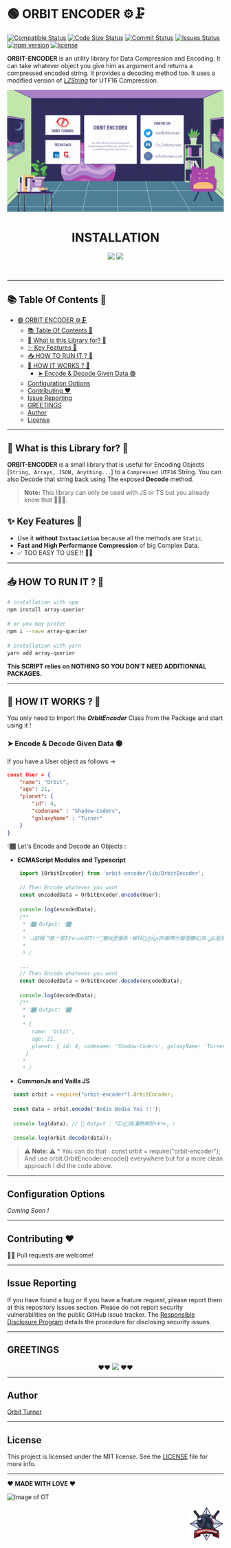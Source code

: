 # 🟢 ORBIT ENCODER ⚙️🗜️
[![Compatible Status](https://img.shields.io/badge/works%20with-PS1-blue)](https://github.com/orbitturner/ORBIT-ENCODER)
[![Code Size Status](https://img.shields.io/github/languages/code-size/orbitturner/ORBIT-ENCODER)](https://github.com/orbitturner/ORBIT-ENCODER)
[![Commit Status](https://img.shields.io/github/commit-activity/m/orbitturner/ORBIT-ENCODER?color=red)](https://github.com/orbitturner/ORBIT-ENCODER)
[![Issues Status](https://img.shields.io/github/issues/orbitturner/ORBIT-ENCODER)](https://github.com/orbitturner/ORBIT-ENCODER)
[![npm version](https://img.shields.io/npm/v/ORBIT-ENCODER.svg)](https://github.com/orbitturner/ORBIT-ENCODER) [![license](https://img.shields.io/npm/l/ORBIT-ENCODER.svg)](https://github.com/orbitturner/ORBIT-ENCODER)

**ORBIT-ENCODER** is an utility library for Data Compression and Encoding. It can take whatever object you give him as argument and returns a compressed encoded string. It provides a decoding method too. It uses a modified version of [*LZString*](https://www.npmjs.com/package/lz-string) for UTF16 Compression.

<p align="center">
  <a href="http://orbitturner.com/"><img src="./.repo-assets/images/GITHUB REPOS COVER.gif" width="auto" alt="ORBIT-ENCODER COVER"/></a>
</p>


<h1 align="center">INSTALLATION</h1>
<p align="center">
<a href="https://github.com/orbitturner/ORBIT-ENCODER"><img src="https://img.shields.io/badge/DOWNLOAD-LATEST%20VERSION-lime?style=for-the-badge&logo=docusign&logoColor=lime"></a>
<a href="https://github.com/orbitturner/ORBIT-ENCODER/issues/new/choose"><img src="https://img.shields.io/badge/ISSUES-CREATE%20AN%20ISSUE-crimson?style=for-the-badge&logo=indeed&logoColor=CRIMSON"></a>
</p>
<br/>

___
## 📚 Table Of Contents 📑
- [🟢 ORBIT ENCODER ⚙️🗜️](#orbit-encoder)
  * [📚 Table Of Contents 📑](#table-of-contents)
  * [💨 What is this Library for? 🤔](#what-is-this-library-for)
  * [✨ Key Features 🎯](#key-features---)
  * [📥 HOW TO RUN IT ? 🔰](#how-to-run-it)
  * [🤔 HOW IT WORKS ? 🤔](#how-it-works)
    + [➤ Encode & Decode Given Data 🟢](#encode---decode-given-data)
  * [Configuration Options](#configuration-options)
  * [Contributing ❤](#contributing--)
  * [Issue Reporting](#issue-reporting)
  * [GREETINGS](#greetings)
  * [Author](#author)
  * [License](#license)

___

## 💨 What is this Library for? 🤔

**ORBIT-ENCODER** is a small library that is useful for Encoding Objects [`String, Arrays, JSON, Anything...`] to a `Compressed UTF16` String. You can also Decode that string back using The exposed **Decode**  method.


> **Note:** This library can only be used with JS or TS but you already know that 🤦🏿‍♂️.



## ✨ Key Features 🎯

* Use it **without `Instanciation`**  because all the methods are `Static`.
* **Fast and High Performance Compression** of big Complex Data.
* ✅ TOO EASY TO USE !! 🥳🥳

___

## 📥 HOW TO RUN IT ? 🔰

```bash
# installation with npm
npm install array-querier

# or you may prefer
npm i --save array-querier

# installation with yarn
yarn add array-querier
```

**This SCRIPT relies on NOTHING SO YOU DON'T NEED ADDITIONNAL PACKAGES.**

___
## 🤔 HOW IT WORKS ? 🤔

You only need to Import the ***OrbitEncoder*** Class from the Package and start using it !

### ➤ Encode & Decode Given Data 🟢
If you have a User object as follows ->
```json
const User = {
    "name": "Orbit",
    "age": 21,
    "planet": {
        "id": 4,
        "codename" : "Shadow-Coders",
        "galaxyName" : "Turner"
    }   
}
```
👇🏾 Let's Encode and Decode an Objects :

- **ECMAScript Modules and Typescript** 
```typescript
    import {OrbitEncoder} from 'orbit-encoder/lib/OrbitEncoder';

    // Then Encode whatever you want
    const encodedData = OrbitEncoder.encode(User);

    console.log(encodedData);
    /**
     * 👇🏾 Output: 👇🏾
     * 
     * ᓢ㰴䅼ী甤〦恩Ìߐዠᔣᣡ䂦TɈ〦⁐䰠ᘡ㐢〪僠㲪␠祶fĂ࢕⓸Ǹ͚ࣣគⵉM䀼䀻什䁕㒘攈ᢸ᣷吰ৣ乩厖亰æၩ䩴¸椮ࠢ昤怪挑䃒塐恬睂⑘䤣&㉀PƘ䀠
     * 
     * /
```
```typescript
    ...
    // Then Encode whatever you want
    const decodedData = OrbitEncoder.decode(encodedData);

    console.log(decodedData);
    /**
     * 👇🏾 Output: 👇🏾
     * 
     * {
        name: 'Orbit',
        age: 21,
        planet: { id: 4, codename: 'Shadow-Coders', galaxyName: 'Turner' }
      }
     * 
     * /
```

- **CommonJs and Vailla JS** 
```javascript
  const orbit = require("orbit-encoder").OrbitEncoder;

  const data = orbit.encode('Bodio Bodio Yei !!');

  console.log(data); // 🚀 Output :ᅢ汇ǌࢀ甠瀼橪梸恕<Ұᡠ⢠ୀ

  console.log(orbit.decode(data));
```
> **⚠ Note: ⚠**    * You can do that : const orbit = require("orbit-encoder"); And use orbit.OrbitEncoder.encode() everywhere but for a more clean approach I did the  code above.

___
## Configuration Options

*Coming Soon !*
___
## Contributing ❤

👋🏾 Pull requests are welcome! 
___

## Issue Reporting

If you have found a bug or if you have a feature request, please report them at this repository issues section. Please do not report security vulnerabilities on the public GitHub issue tracker. The [Responsible Disclosure Program](mailto:support@orbitturner.com) details the procedure for disclosing security issues.
___

## GREETINGS

<p align="center">
❤❤
<a href="https://github.com/GalsenDev221/made.in.senegal"><img src="https://github.com/GalsenDev221/made.in.senegal/raw/master/assets/badge.svg"></a>
❤❤
</p>


___
## Author

[Orbit Turner](https://orbitturner.com)

___
## License

This project is licensed under the MIT license. See the [LICENSE](LICENSE) file for more info.
______________________________________________________
**❤ MADE WITH LOVE ❤**

![Image of OT](https://raw.githubusercontent.com/orbitturner/orbitturner/master/LOGO-OT.png)

<img src="https://github.com/orbitturner/challenger/blob/master/images/OrbitTurner_Gaming_GitHubBadge.png?raw=true" align="right" />
